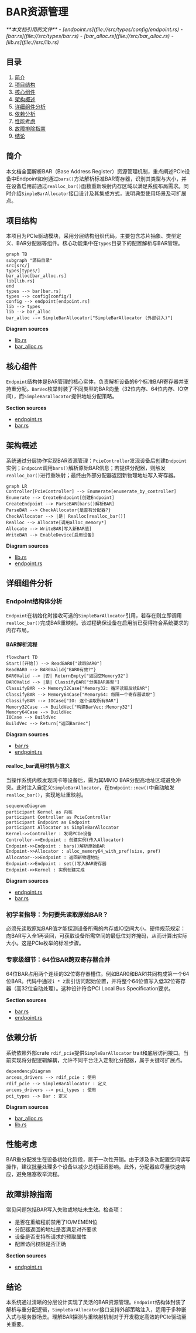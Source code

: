 # BAR资源管理

<cite>
**本文档引用的文件**
- [endpoint.rs](file://src/types/config/endpoint.rs)
- [bar.rs](file://src/types/bar.rs)
- [bar_alloc.rs](file://src/bar_alloc.rs)
- [lib.rs](file://src/lib.rs)
</cite>

## 目录
1. [简介](#简介)
2. [项目结构](#项目结构)
3. [核心组件](#核心组件)
4. [架构概述](#架构概述)
5. [详细组件分析](#详细组件分析)
6. [依赖分析](#依赖分析)
7. [性能考虑](#性能考虑)
8. [故障排除指南](#故障排除指南)
9. [结论](#结论)

## 简介
本文档全面解析BAR（Base Address Register）资源管理机制，重点阐述PCIe设备中Endpoint如何通过`bars()`方法解析标准BAR寄存器，识别其类型与大小，并在设备启用前通过`realloc_bar()`函数重新映射内存区域以满足系统布局需求。同时介绍`SimpleBarAllocator`接口设计及其集成方式，说明典型使用场景及可扩展点。

## 项目结构
本项目为PCIe驱动模块，采用分层结构组织代码，主要包含芯片抽象、类型定义、BAR分配器等组件。核心功能集中在`types`目录下的配置解析与BAR管理。

```mermaid
graph TB
subgraph "源码目录"
src[src/]
types[types/]
bar_alloc[bar_alloc.rs]
lib[lib.rs]
end
types --> bar[bar.rs]
types --> config[config/]
config --> endpoint[endpoint.rs]
lib --> types
lib --> bar_alloc
bar_alloc --> SimpleBarAllocator["SimpleBarAllocator (外部引入)"]
```

**Diagram sources**
- [lib.rs](file://src/lib.rs#L1-L22)
- [bar_alloc.rs](file://src/bar_alloc.rs#L1)

## 核心组件

`Endpoint`结构体是BAR管理的核心实体，负责解析设备的6个标准BAR寄存器并支持重分配。`BarVec`枚举封装了不同类型的BAR向量（32位内存、64位内存、IO空间），而`SimpleBarAllocator`提供地址分配策略。

**Section sources**
- [endpoint.rs](file://src/types/config/endpoint.rs#L0-L238)
- [bar.rs](file://src/types/bar.rs#L0-L249)

## 架构概述

系统通过分层协作实现BAR资源管理：`PcieController`发现设备后创建`Endpoint`实例；`Endpoint`调用`bars()`解析原始BAR信息；若提供分配器，则触发`realloc_bar()`进行重映射；最终由外部分配器返回新物理地址写入寄存器。

```mermaid
graph LR
Controller[PcieController] --> Enumerate[enumerate_by_controller]
Enumerate --> CreateEndpoint[创建Endpoint]
CreateEndpoint --> ParseBAR[bars()解析BAR]
ParseBAR --> CheckAllocator{是否有分配器?}
CheckAllocator --> |是| Realloc[realloc_bar()]
Realloc --> Allocate[调用alloc_memory*]
Allocate --> WriteBAR[写入新BAR值]
WriteBAR --> EnableDevice[启用设备]
```

**Diagram sources**
- [lib.rs](file://src/lib.rs#L22)
- [endpoint.rs](file://src/types/config/endpoint.rs#L15-L25)

## 详细组件分析

### Endpoint结构体分析

`Endpoint`在初始化时接收可选的`SimpleBarAllocator`引用，若存在则立即调用`realloc_bar()`完成BAR重映射。该过程确保设备在启用前已获得符合系统要求的内存布局。

#### BAR解析流程
```mermaid
flowchart TD
Start([开始]) --> ReadBAR0["读取BAR0"]
ReadBAR0 --> BAR0Valid{"BAR0有效?"}
BAR0Valid --> |否| ReturnEmpty["返回空Memory32"]
BAR0Valid --> |是| ClassifyBAR["分类BAR类型"]
ClassifyBAR --> Memory32Case["Memory32: 循环读取后续BAR"]
ClassifyBAR --> Memory64Case["Memory64: 每隔一个寄存器读取"]
ClassifyBAR --> IOCase["IO: 逐个读取所有BAR"]
Memory32Case --> BuildVec["构建BarVec::Memory32"]
Memory64Case --> BuildVec
IOCase --> BuildVec
BuildVec --> Return["返回BarVec"]
```

**Diagram sources**
- [bar.rs](file://src/types/bar.rs#L46-L131)
- [endpoint.rs](file://src/types/config/endpoint.rs#L79-L88)

#### realloc_bar调用时机与意义
当操作系统内核发现网卡等设备后，需为其MMIO BAR分配高地址区域避免冲突。此时注入自定义`SimpleBarAllocator`，在`Endpoint::new()`中自动触发`realloc_bar()`，实现地址重映射。

```mermaid
sequenceDiagram
participant Kernel as 内核
participant Controller as PcieController
participant Endpoint as Endpoint
participant Allocator as SimpleBarAllocator
Kernel->>Controller : 发现PCIe设备
Controller->>Endpoint : 创建实例(传入Allocator)
Endpoint->>Endpoint : bars()解析原始BAR
Endpoint->>Allocator : alloc_memory64_with_pref(size, pref)
Allocator-->>Endpoint : 返回新物理地址
Endpoint->>Endpoint : set()写入BAR寄存器
Endpoint->>Kernel : 实例创建完成
```

**Diagram sources**
- [endpoint.rs](file://src/types/config/endpoint.rs#L107-L172)
- [bar.rs](file://src/types/bar.rs#L169-L207)

### 初学者指导：为何要先读取原始BAR？

必须先读取原始BAR值才能探测设备所需的内存或IO空间大小。硬件规范规定：向BAR写入全1再读回，可获取设备所需空间的最低位对齐掩码，从而计算出实际大小。这是PCIe枚举的标准步骤。

### 专家级细节：64位BAR跨双寄存器合并

64位BAR占用两个连续的32位寄存器槽位。例如BAR0和BAR1共同构成第一个64位BAR。代码中通过`i * 2`索引访问起始位置，并将整个64位值写入低32位寄存器（高32位自动处理）。这种设计符合PCI Local Bus Specification要求。

**Section sources**
- [bar.rs](file://src/types/bar.rs#L90-L131)
- [endpoint.rs](file://src/types/config/endpoint.rs#L140-L172)

## 依赖分析

系统依赖外部crate `rdif_pcie`提供`SimpleBarAllocator` trait和底层访问接口。当前实现将分配逻辑解耦，允许不同平台注入定制化分配器，属于关键可扩展点。

```mermaid
dependencyDiagram
arceos_drivers --> rdif_pcie : 使用
rdif_pcie --> SimpleBarAllocator : 定义
arceos_drivers --> pci_types : 使用
pci_types --> Bar : 定义
```

**Diagram sources**
- [bar_alloc.rs](file://src/bar_alloc.rs#L1)
- [lib.rs](file://src/lib.rs#L7)

## 性能考虑

BAR重分配发生在设备初始化阶段，属于一次性开销。由于涉及多次配置空间读写操作，建议批量处理多个设备以减少总线延迟影响。此外，分配器应尽量快速响应，避免阻塞枚举流程。

## 故障排除指南

常见问题包括BAR写入失败或地址未生效。检查项：
- 是否在重编程前禁用了IO/MEMEN位
- 分配器返回的地址是否满足对齐要求
- 设备是否支持所请求的预取属性
- 配置访问权限是否正确

**Section sources**
- [endpoint.rs](file://src/types/config/endpoint.rs#L107-L172)

## 结论

本系统通过清晰的分层设计实现了灵活的BAR资源管理。`Endpoint`结构体封装了解析与重分配逻辑，`SimpleBarAllocator`接口支持外部策略注入，适用于多种嵌入式与服务器场景。理解BAR探测与重映射机制对于开发稳定高效的PCIe驱动至关重要。